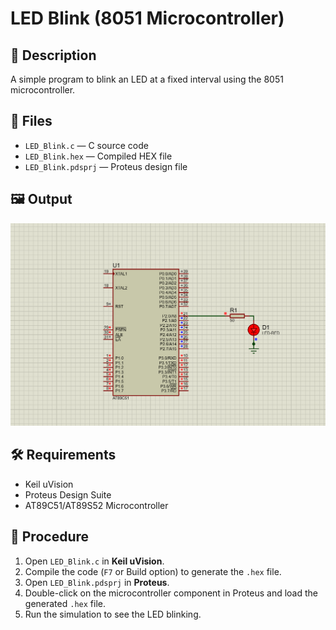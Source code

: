 # LED Blink (8051 Microcontroller)

## 📜 Description
A simple program to blink an LED at a fixed interval using the 8051 microcontroller.

## 📂 Files
- `LED_Blink.c` — C source code
- `LED_Blink.hex` — Compiled HEX file
- `LED_Blink.pdsprj` — Proteus design file

## 🖼 Output
![LED Blink Output](led_blink_output.png)

## 🛠 Requirements
- Keil uVision
- Proteus Design Suite
- AT89C51/AT89S52 Microcontroller

## 🔹 Procedure
1. Open `LED_Blink.c` in **Keil uVision**.
2. Compile the code (`F7` or Build option) to generate the `.hex` file.
3. Open `LED_Blink.pdsprj` in **Proteus**.
4. Double-click on the microcontroller component in Proteus and load the generated `.hex` file.
5. Run the simulation to see the LED blinking.